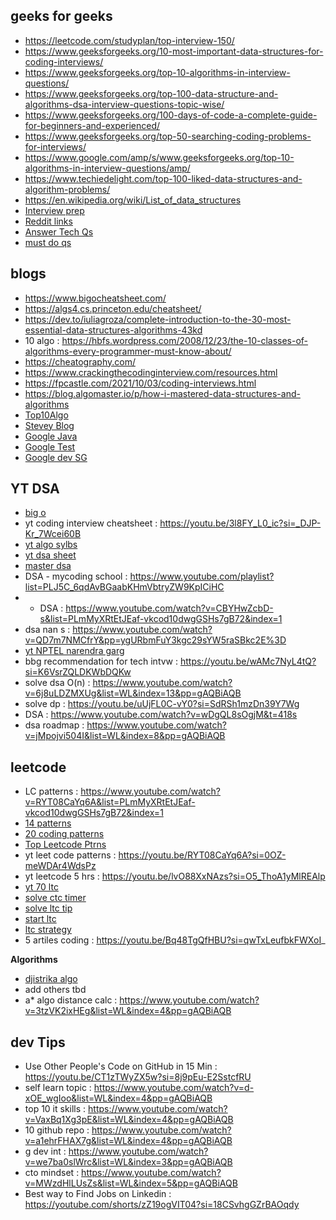 ## geeks for geeks
* https://leetcode.com/studyplan/top-interview-150/
* https://www.geeksforgeeks.org/10-most-important-data-structures-for-coding-interviews/
* https://www.geeksforgeeks.org/top-10-algorithms-in-interview-questions/
* https://www.geeksforgeeks.org/top-100-data-structure-and-algorithms-dsa-interview-questions-topic-wise/
* https://www.geeksforgeeks.org/100-days-of-code-a-complete-guide-for-beginners-and-experienced/
* https://www.geeksforgeeks.org/top-50-searching-coding-problems-for-interviews/
* https://www.google.com/amp/s/www.geeksforgeeks.org/top-10-algorithms-in-interview-questions/amp/
* https://www.techiedelight.com/top-100-liked-data-structures-and-algorithm-problems/
* https://en.wikipedia.org/wiki/List_of_data_structures
* [Interview prep](https://hackernoon.com/how-not-to-succeed-in-your-45-minute-coding-interview-2eebd46bd6ec)
* [Reddit links](https://www.reddit.com/r/e/comments/2lzc4h/big_collection_of_interview_preparation_links/?rdt=58725)
* [Answer Tech Qs](https://www.dice.com/career-advice/answer-technical-interview-question)
* [must do qs](https://www.codingninjas.com/studio/library/must-do-coding-interview-questions-for-product-based-companies)

## blogs
* https://www.bigocheatsheet.com/
* https://algs4.cs.princeton.edu/cheatsheet/
* https://dev.to/iuliagroza/complete-introduction-to-the-30-most-essential-data-structures-algorithms-43kd
* 10 algo : https://hbfs.wordpress.com/2008/12/23/the-10-classes-of-algorithms-every-programmer-must-know-about/
* https://cheatography.com/
* https://www.crackingthecodinginterview.com/resources.html
* https://fpcastle.com/2021/10/03/coding-interviews.html
* https://blog.algomaster.io/p/how-i-mastered-data-structures-and-algorithms
* [Top10Algo](https://www.programcreek.com/2012/11/top-10-algorithms-for-coding-interview/)
* [Stevey Blog](http://steve-yegge.blogspot.com/2008/03/get-that-job-at-google.html)
* [Google Java](https://google.github.io/styleguide/javaguide.html)
* [Google Test](https://testing.googleblog.com/search/label/TotT)
* [Google dev SG](https://developers.google.com/style)


## YT DSA
* [big o](https://www.youtube.com/watch?v=x2CRZaN2xgM&list=PLmMyXRtEtJEb0qXMQIZEvGmTDqDLuxkCA&index=10&pp=gAQBiAQB)
* yt coding interview cheatsheet : https://youtu.be/3l8FY_L0_ic?si=_DJP-Kr_7Wcei60B
* [yt algo sylbs](https://www.youtube.com/watch?v=BchPukWb0CU&list=PLmMyXRtEtJEZUAhYNKCpOBP5tlEP7Ky9h&index=3&pp=gAQBiAQB)
* [yt dsa sheet](https://www.youtube.com/watch?v=Az3kEDm5b_k&list=PLmMyXRtEtJEZUAhYNKCpOBP5tlEP7Ky9h&index=4&pp=gAQBiAQB)
* [master dsa](https://www.youtube.com/watch?v=F-ao3Q6I2Fc&list=PLmMyXRtEtJEb0qXMQIZEvGmTDqDLuxkCA&index=36&pp=gAQBiAQB)
* DSA - mycoding school : https://www.youtube.com/playlist?list=PLJ5C_6qdAvBGaabKHmVbtryZW9KpICiHC
* * DSA : https://www.youtube.com/watch?v=CBYHwZcbD-s&list=PLmMyXRtEtJEaf-vkcod10dwgGSHs7gB72&index=1
* dsa nan s : https://www.youtube.com/watch?v=QD7m7NMCfrY&pp=ygURbmFuY3kgc29sYW5raSBkc2E%3D
* [yt NPTEL narendra garg](https://youtu.be/zWg7U0OEAoE?si=Co_42DXjZOcOxMS)
* bbg recommendation for tech intvw : https://youtu.be/wAMc7NyL4tQ?si=K6VsrZQLDKWbDQKw
* solve dsa O(n) : https://www.youtube.com/watch?v=6j8uLDZMXUg&list=WL&index=13&pp=gAQBiAQB
* solve dp : https://youtu.be/uUjFL0C-vY0?si=SdRSh1mzDn39Y7Wg
* DSA : https://www.youtube.com/watch?v=wDgQL8sOgjM&t=418s
* dsa roadmap : https://www.youtube.com/watch?v=jMpojvi504I&list=WL&index=8&pp=gAQBiAQB


  
## leetcode
* LC patterns : https://www.youtube.com/watch?v=RYT08CaYq6A&list=PLmMyXRtEtJEaf-vkcod10dwgGSHs7gB72&index=1
* [14 patterns](https://hackernoon.com/14-patterns-to-ace-any-coding-interview-question-c5bb3357f6ed)
* [20 coding patterns](https://dev.to/arslan_ah/20-essential-coding-patterns-to-ace-your-next-coding-interview-32a3)
* [Top Leetcode Ptrns](https://dev.to/arslan_ah/top-leetcode-patterns-for-faang-coding-interviews-1on4)
* yt leet code patterns : https://youtu.be/RYT08CaYq6A?si=0OZ-meWDAr4WdsPz
* yt leetcode 5 hrs : https://youtu.be/lvO88XxNAzs?si=O5_ThoA1yMlREAlp
* [yt 70 ltc](https://www.youtube.com/watch?v=lvO88XxNAzs&list=PLmMyXRtEtJEb0qXMQIZEvGmTDqDLuxkCA&index=6&pp=gAQBiAQB)
* [solve ctc timer](https://www.youtube.com/watch?v=dTOyWh0YlJk&list=PLmMyXRtEtJEb0qXMQIZEvGmTDqDLuxkCA&index=32&pp=gAQBiAQB)
* [solve ltc tip](https://www.youtube.com/watch?v=IrWwsfHWl_M&list=PLmMyXRtEtJEb0qXMQIZEvGmTDqDLuxkCA&index=40&pp=gAQBiAQB)
* [start ltc ](https://www.youtube.com/watch?v=G5_Q2_yRFsY&list=PLmMyXRtEtJEb0qXMQIZEvGmTDqDLuxkCA&index=34&pp=gAQBiAQB)
* [ltc strategy](https://www.youtube.com/watch?v=l0FvnARfGKg&list=PLmMyXRtEtJEb0qXMQIZEvGmTDqDLuxkCA&index=33&pp=gAQBiAQB)
* 5 artiles coding : https://youtu.be/Bq48TgQfHBU?si=qwTxLeufbkFWXoI_


**Algorithms**
* [djistrika algo](https://www.youtube.com/watch?v=EFg3u_E6eHU&list=PLmMyXRtEtJEb0qXMQIZEvGmTDqDLuxkCA&index=43&pp=gAQBiAQB)
* add others tbd 
* a* algo distance calc : https://www.youtube.com/watch?v=3tzVK2ixHEg&list=WL&index=4&pp=gAQBiAQB


## dev Tips
* Use Other People's Code on GitHub in 15 Min  : https://youtu.be/CT1zTWyZX5w?si=8j9pEu-E2SstcfRU
* self learn topic : https://www.youtube.com/watch?v=d-xOE_wgIoo&list=WL&index=4&pp=gAQBiAQB
* top 10 it skills : https://www.youtube.com/watch?v=VaxBq1Xg3pE&list=WL&index=4&pp=gAQBiAQB
* 10 github repo : https://www.youtube.com/watch?v=a1ehrFHAX7g&list=WL&index=4&pp=gAQBiAQB
* g dev int : https://www.youtube.com/watch?v=we7ba0slWrc&list=WL&index=3&pp=gAQBiAQB
* cto mindset : https://www.youtube.com/watch?v=MWzdHlLUsZs&list=WL&index=5&pp=gAQBiAQB
* Best way to Find Jobs on Linkedin  : https://youtube.com/shorts/zZ19ogVIT04?si=18CSvhgGZrBAOqdy








